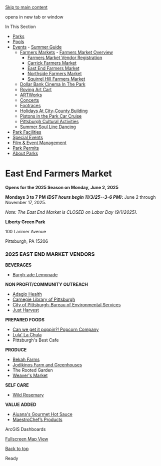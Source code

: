 [Skip to main content](https://www.pittsburghpa.gov/Recreation-Events/Events/Farmers-Markets/East-End-Farmers-Market#main-content)

opens in new tab or window

In This Section

- [Parks](https://www.pittsburghpa.gov/Recreation-Events/Parks)
- [Pools](https://www.pittsburghpa.gov/Recreation-Events/Pools)
- [Events](https://www.pittsburghpa.gov/Recreation-Events/Events)  - [Summer Guide](https://www.pittsburghpa.gov/Recreation-Events/Events/Summer-Guide)
  - [Farmers Markets](https://www.pittsburghpa.gov/Recreation-Events/Events/Farmers-Markets)    - [Farmers Market Overview](https://www.pittsburghpa.gov/Recreation-Events/Events/Farmers-Markets/Farmers-Market-Overview)
    - [Farmers Market Vendor Registration](https://www.pittsburghpa.gov/Recreation-Events/Events/Farmers-Markets/Farmers-Market-Vendor-Registration)
    - [Carrick Farmers Market](https://www.pittsburghpa.gov/Recreation-Events/Events/Farmers-Markets/Carrick-Farmers-Market)
    - [East End Farmers Market](https://www.pittsburghpa.gov/Recreation-Events/Events/Farmers-Markets/East-End-Farmers-Market)
    - [Northside Farmers Market](https://www.pittsburghpa.gov/Recreation-Events/Events/Farmers-Markets/Northside-Farmers-Market)
    - [Squirrel Hill Farmers Market](https://www.pittsburghpa.gov/Recreation-Events/Events/Farmers-Markets/Squirrel-Hill-Farmers-Market)
  - [Dollar Bank Cinema In The Park](https://www.pittsburghpa.gov/Recreation-Events/Events/Dollar-Bank-Cinema-In-The-Park)
  - [Roving Art Cart](https://www.pittsburghpa.gov/Recreation-Events/Events/Roving-Art-Cart)
  - [ARTWorks](https://www.pittsburghpa.gov/Recreation-Events/Events/ARTWorks)
  - [Concerts](https://www.pittsburghpa.gov/Recreation-Events/Events/Concerts)
  - [Footraces](https://www.pittsburghpa.gov/Recreation-Events/Events/Footraces)
  - [Holidays At City-County Building](https://www.pittsburghpa.gov/Recreation-Events/Events/Holidays-At-City-County-Building)
  - [Pistons in the Park Car Cruise](https://www.pittsburghpa.gov/Recreation-Events/Events/Pistons-in-the-Park-Car-Cruise)
  - [Pittsburgh Cultural Activities](https://www.pittsburghpa.gov/Recreation-Events/Events/Pittsburgh-Cultural-Activities)
  - [Summer Soul Line Dancing](https://www.pittsburghpa.gov/Recreation-Events/Events/Summer-Soul-Line-Dancing)
- [Park Facilities](https://www.pittsburghpa.gov/Recreation-Events/Park-Facilities)
- [Special Events](https://www.pittsburghpa.gov/Recreation-Events/Special-Events)
- [Film & Event Management](https://www.pittsburghpa.gov/Recreation-Events/Film-Event-Management)
- [Park Permits](https://www.pittsburghpa.gov/Recreation-Events/Park-Permits)
- [About Parks](https://www.pittsburghpa.gov/Recreation-Events/About-Parks)

# East End Farmers Market

**Opens for the 2025 Season on Monday, June 2, 2025**

**Mondays 3 to 7 PM _(DST hours begin 11/3/25--3-6 PM)_:** June 2 through November 17, 2025.

_Note: The East End Market is CLOSED on Labor Day (9/1/2025)._

**Liberty Green Park**

100 Larimer Avenue

Pittsburgh, PA 15206

### **2025 EAST END MARKET VENDORS**

**BEVERAGES**

- [Burgh-ade Lemonade](https://www.facebook.com/Burghade)

**NON PROFIT/COMMUNITY OUTREACH**

- [Adagio Health](https://adagiohealth.org/)
- [Carnegie Library of Pittsburgh](https://www.carnegielibrary.org/clp_location/east-liberty/)
- [City of Pittsburgh-Bureau of Environmental Services](https://www.pittsburghpa.gov/Resident-Services/Trash-Recycling)
- [Just Harvest](https://justharvest.org/)

**PREPARED FOODS**

- [Can we get it poppin?! Popcorn Company](https://www.facebook.com/CanwegetitPoppin)
- [Lula’ La Chula](https://www.facebook.com/profile.php?id=61555423629660)
- Pittsburgh's Best Cafe

**PRODUCE**

- [Bekah Farms](https://bekahfarms.com/)
- [Jodikinos Farm and Greenhouses](https://www.facebook.com/jodikinosfamilyfarms/)
- The Rooted Garden
- [Weaver's Market](https://weaversfarmersmarket.com/)

**SELF CARE**

- [Wild Rosemary](https://www.instagram.com/wildrosemary_herbal/)

**VALUE ADDED**

- [Ajuana's Gourmet Hot Sauce](https://ajuanaeat.com/)
- [MaestroChef’s Products](https://www.michaelsmanna.com/)

ArcGIS Dashboards

[Fullscreen Map View](https://pittsburghpa.maps.arcgis.com/apps/dashboards/919981ea56cf4d898ff90a8f546d6c36)

[Back to top](https://www.pittsburghpa.gov/Recreation-Events/Events/Farmers-Markets/East-End-Farmers-Market#body-top)

Ready
